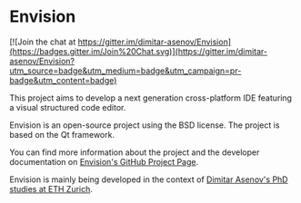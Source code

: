 Envision
========

[![Join the chat at https://gitter.im/dimitar-asenov/Envision](https://badges.gitter.im/Join%20Chat.svg)](https://gitter.im/dimitar-asenov/Envision?utm_source=badge&utm_medium=badge&utm_campaign=pr-badge&utm_content=badge)

This project aims to develop a next generation cross-platform IDE featuring a visual structured code editor.

Envision is an open-source project using the BSD license. The project is based on the Qt framework.

You can find more information about the project and the developer documentation on [Envision's GitHub Project Page](http://dimitar-asenov.github.com/Envision/).

Envision is mainly being developed in the context of [Dimitar Asenov's PhD studies at ETH Zurich](http://www.pm.inf.ethz.ch/people/dasenov/personal).

